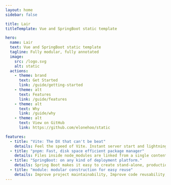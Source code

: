 ```yaml
---
layout: home
sidebar: false

title: Lair
titleTemplate: Vue and SpringBoot static template

hero:
  name: Lair
  text: Vue and SpringBoot static template
  tagline: Fully modular, fully annotated
  image:
    src: /logo.svg
    alt: static
  actions:
    - theme: brand
      text: Get Started
      link: /guide/getting-started
    - theme: alt
      text: Features
      link: /guide/features
    - theme: alt
      text: Why
      link: /guide/why
    - theme: alt
      text: View on GitHub
      link: https://github.com/elonehoo/static

features:
  - title: "Vite: The DX that can't be beat"
    details: Feel the speed of Vite. Instant server start and lightning fast HMR that stays fast regardless of the app size.
  - title: "pnpm: Fast, disk space efficient package manager"
    details: Files inside node_modules are linked from a single content-addressable storage.
  - title: "SpringBoot: on any kind of deployment platform."
    details: Spring Boot makes it easy to create stand-alone, production-grade Spring based Applications that you can "just run".
  - title: "module: modular construction for easy reuse"
    details: Improve project maintainability, Improve code reusability, resolve naming conflicts.
---
```

